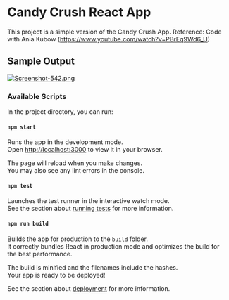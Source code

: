 # Candy Crush React App

This project is a simple version of the Candy Crush App.
Reference: Code with Ania Kubow (https://www.youtube.com/watch?v=PBrEq9Wd6_U)

## Sample Output
[![Screenshot-542.png](https://i.postimg.cc/K8CZCbnv/Screenshot-542.png)](https://postimg.cc/bZHc2KCK)


### Available Scripts

In the project directory, you can run:

#### `npm start`

Runs the app in the development mode.\
Open [http://localhost:3000](http://localhost:3000) to view it in your browser.

The page will reload when you make changes.\
You may also see any lint errors in the console.

#### `npm test`

Launches the test runner in the interactive watch mode.\
See the section about [running tests](https://facebook.github.io/create-react-app/docs/running-tests) for more information.

#### `npm run build`

Builds the app for production to the `build` folder.\
It correctly bundles React in production mode and optimizes the build for the best performance.

The build is minified and the filenames include the hashes.\
Your app is ready to be deployed!

See the section about [deployment](https://facebook.github.io/create-react-app/docs/deployment) for more information.
